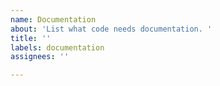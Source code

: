 ```yaml
---
name: Documentation
about: 'List what code needs documentation. '
title: ''
labels: documentation
assignees: ''

---
```



